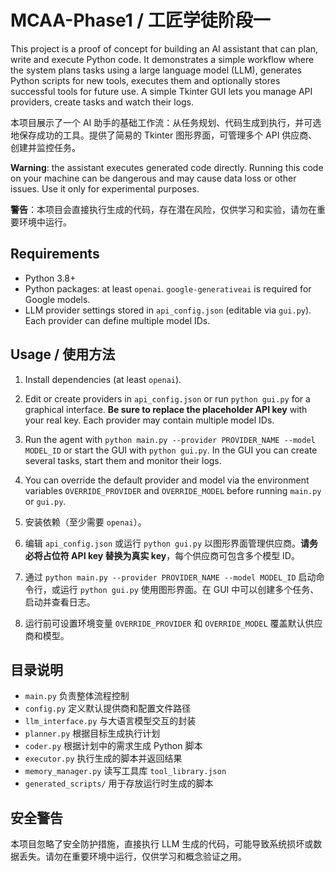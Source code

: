 # MCAA-Phase1 / 工匠学徒阶段一

This project is a proof of concept for building an AI assistant that can plan, write and execute Python code. It demonstrates a simple workflow where the system plans tasks using a large language model (LLM), generates Python scripts for new tools, executes them and optionally stores successful tools for future use. A simple Tkinter GUI lets you manage API providers, create tasks and watch their logs.

本项目展示了一个 AI 助手的基础工作流：从任务规划、代码生成到执行，并可选地保存成功的工具。提供了简易的 Tkinter 图形界面，可管理多个 API 供应商、创建并监控任务。

**Warning**: the assistant executes generated code directly. Running this code on your machine can be dangerous and may cause data loss or other issues. Use it only for experimental purposes.

**警告**：本项目会直接执行生成的代码，存在潜在风险，仅供学习和实验，请勿在重要环境中运行。

## Requirements
- Python 3.8+
- Python packages: at least `openai`. `google-generativeai` is required for Google models.
- LLM provider settings stored in `api_config.json` (editable via `gui.py`). Each provider can define multiple model IDs.

## Usage / 使用方法
1. Install dependencies (at least `openai`).
2. Edit or create providers in `api_config.json` or run `python gui.py` for a graphical interface. **Be sure to replace the placeholder API key** with your real key. Each provider may contain multiple model IDs.
3. Run the agent with `python main.py --provider PROVIDER_NAME --model MODEL_ID` or start the GUI with `python gui.py`. In the GUI you can create several tasks, start them and monitor their logs.
4. You can override the default provider and model via the environment variables `OVERRIDE_PROVIDER` and `OVERRIDE_MODEL` before running `main.py` or `gui.py`.

1. 安装依赖（至少需要 `openai`）。
2. 编辑 `api_config.json` 或运行 `python gui.py` 以图形界面管理供应商。**请务必将占位符 API key 替换为真实 key**，每个供应商可包含多个模型 ID。
3. 通过 `python main.py --provider PROVIDER_NAME --model MODEL_ID` 启动命令行，或运行 `python gui.py` 使用图形界面。在 GUI 中可以创建多个任务、启动并查看日志。
4. 运行前可设置环境变量 `OVERRIDE_PROVIDER` 和 `OVERRIDE_MODEL` 覆盖默认供应商和模型。

## 目录说明
- `main.py` 负责整体流程控制
- `config.py` 定义默认提供商和配置文件路径
- `llm_interface.py` 与大语言模型交互的封装
- `planner.py` 根据目标生成执行计划
- `coder.py` 根据计划中的需求生成 Python 脚本
- `executor.py` 执行生成的脚本并返回结果
- `memory_manager.py` 读写工具库 `tool_library.json`
- `generated_scripts/` 用于存放运行时生成的脚本

## 安全警告
本项目忽略了安全防护措施，直接执行 LLM 生成的代码，可能导致系统损坏或数据丢失。请勿在重要环境中运行，仅供学习和概念验证之用。
